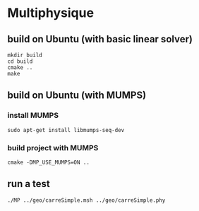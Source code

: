 # Multiphysique

## build on Ubuntu (with basic linear solver)
```
mkdir build
cd build
cmake ..
make
```
## build on Ubuntu (with MUMPS)

### install MUMPS
```
sudo apt-get install libmumps-seq-dev
```

### build project with MUMPS
```
cmake -DMP_USE_MUMPS=ON ..
```


## run a test
```
./MP ../geo/carreSimple.msh ../geo/carreSimple.phy
```
